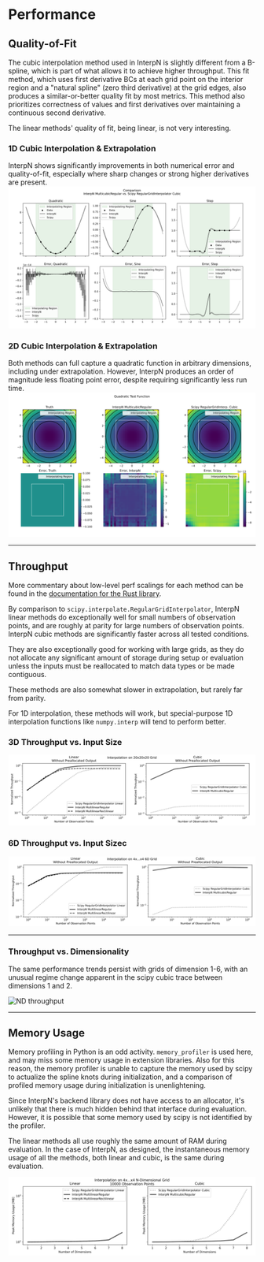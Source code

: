 # Performance

## Quality-of-Fit

The cubic interpolation method used in InterpN is slightly different from a B-spline, which is part of what allows it to achieve higher throughput. This fit method, which uses first derivative BCs at each grid point on the interior region and a "natural spline" (zero third derivative) at the grid edges, also produces a similar-or-better quality fit by most metrics. This method also prioritizes correctness of values and first derivatives over maintaining a continuous second derivative.

The linear methods' quality of fit, being linear, is not very interesting.

### 1D Cubic Interpolation & Extrapolation
InterpN shows significantly improvements in both numerical error and quality-of-fit, especially where sharp changes or strong higher derivatives are present. 
![1D cubic quality of fit](./1d_cubic_quality_of_fit.svg)

### 2D Cubic Interpolation & Extrapolation
Both methods can full capture a quadratic function in arbitrary dimensions, including under extrapolation. However, InterpN produces an order of magnitude less floating point error, despite requiring significantly less run time.
![2D cubic](./2d_cubic_quality_of_fit.svg)

----
## Throughput

More commentary about low-level perf scalings for each method
can be found in the [documentation for the Rust library](https://docs.rs/interpn/latest/interpn/).

By comparison to `scipy.interpolate.RegularGridInterpolator`,
InterpN linear methods do exceptionally well for small numbers of observation points, and are roughly at parity for large numbers of observation points. InterpN cubic methods are significantly faster across all tested conditions.

They are also exceptionally good for working with large grids,
as they do not allocate any significant amount of storage during
setup or evaluation unless the inputs must be reallocated to match data types or be made contiguous.

These methods are also somewhat slower in extrapolation, but rarely
far from parity.

For 1D interpolation, these methods will work, but special-purpose
1D interpolation functions like `numpy.interp` will tend to perform
better.

### 3D Throughput vs. Input Size
<img src="./3d_no_prealloc.svg" alt="3D linear throughput" />

### 6D Throughput vs. Input Sizec
<img src="./6d_no_prealloc.svg" alt="6D linear throughput" />

----
### Throughput vs. Dimensionality
The same performance trends persist with grids of dimension 1-6, with an unusual regime change apparent in the scipy cubic trace between dimensions 1 and 2.

<img src="./nd_throughput.svg" alt="ND throughput" />

----
## Memory Usage

Memory profiling in Python is an odd activity. `memory_profiler` is used here, and may miss some memory usage in extension libraries. Also for this reason, the memory profiler is unable to capture the memory used by scipy to actualize the spline knots during initialization, and a comparison of profiled memory usage during initialization is unenlightening.

Since InterpN's backend library does not have access to an allocator, it's unlikely that there is much hidden behind that interface during evaluation. However, it is possible that some memory used by scipy is not identified by the profiler.

The linear methods all use roughly the same amount of RAM during evaluation. In the case of InterpN, as designed, the instantaneous memory usage of all the methods, both linear and cubic, is the same during evaluation.

<img src="./nd_memory.svg" alt="ND memory usage" />
